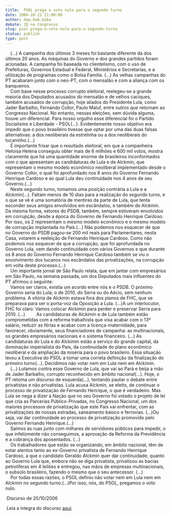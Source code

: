 ```yaml
---
title:  PSOL prega o voto nulo para o segundo turno
date: 2006-10-22 21:00:00
author: dep.bab.baba
debate: JD no Congresso
slug: psol-prega-o-voto-nulo-para-o-segundo-turno
status: publish 
type: post
---
```


    (...) A campanha dos últimos 3 meses foi bastante diferente da dos últimos 20 anos. As máquinas do Governo e dos grandes partidos foram acionadas. A campanha foi baseada no clientelismo, com o uso de Prefeituras, Governos Estadual e Federal, Ministérios e Secretarias, e a utilização de programas como o Bolsa Família. (...) As velhas campanhas do PT acabaram junto com o neo-PT, com o mensalão e com a aliança com os banqueiros.   
    Com base nesse processo corrupto eleitoral, reelegeu-se a grande maioria dos Deputados acusados do mensalão e de velhos caciques, também acusados de corrupção, hoje aliados do Presidente Lula, como Jader Barbalho, Fernando Collor, Paulo Maluf, entre outros que retornam ao Congresso Nacional. No entanto, nessas eleições, sem dúvida alguma, houve um diferencial. Para nosso orgulho esse diferencial foi o Partido Socialismo e Liberdade - PSOL(...). Evidentemente nosso objetivo era impedir que o povo brasileiro tivesse que optar por uma das duas falsas alternativas: a dos neoliberais da estrelinha ou a dos neoliberais do tucaninho.(...)   
    É importante frisar que o resultado eleitoral, em que a companheira Heloísa Helena conseguiu obter mais de 6 milhões e 600 mil votos, mostra claramente que há uma quantidade enorme de brasileiros inconformados com o que apresentam as candidaturas de Lula e de Alckmin, que representam o mesmo modelo econômico neoliberal implementado desde o Governo Collor, o qual foi aprofundado nos 8 anos do Governo Fernando Henrique Cardoso e ao qual Lula deu continuidade nos 4 anos de seu Governo.(...)   
    Neste segundo turno, tomamos uma posição contrária a Lula e a Alckmin(...). Faltam menos de 10 dias para a realização do segundo turno, e o que se vê é uma somatória de mentiras da parte de Lula, que tenta esconder seus amigos envolvidos em escândalos, e também de Alckmin. Da mesma forma, setores do PSDB, também, sempre estiveram envolvidos em corrupção, desde a época do Governo de Fernando Henrique Cardoso. Por isso, os 2 representam o mesmo modelo econômico e o mesmo modelo de corrupção implantada no País.(...) Não podemos nos esquecer de que no Governo do PSDB pagou-se 200 mil reais para Parlamentares, nesta Casa, votarem a reeleição de Fernando Henrique Cardoso. Como não podemos nos esquecer de que a corrupção, que foi aprofundada no Governo Lula, vem dando continuidade com vários Governos e que durante os 8 anos do Governo Fernando Henrique Cardoso também se viu o envolvimento dos tucanos nos escândalos das privatizações, na corrupção em volta deste processo.(...)   
    Um importante jornal de São Paulo relata, que em jantar com empresários em São Paulo, na semana passada, um dos Deputados mais influentes do PT afirmou o seguinte:   
    Vamos ser claros, existia um acordo entre nós e o PSDB. O próximo Governo seria do Lula; o de 2010, do Serra ou do Aécio, sem nenhum problema. A vitória de Alckmin estava fora dos planos de FHC, que se preparava para ser o porta-voz da Oposição a Lula. (...)A um interlocutor, FHC foi claro: Vamos colocar Alckimin para perder e preservar Serra para 2010. (...)         As candidaturas de Alckimin e de Lula também estão comprometidas com a reforma trabalhista que visa acabar com o 13º salário, reduzir as férias e acabar com a licença-maternidade, para favorecer, obviamente, seus financiadores de campanha: as multinacionais, os grandes empresários nacionais e o sistema financeiro. (...) As candidaturas do Lula e do Alckimin estão a serviço do grande capital, da dominação imperialista do País, da continuidade do plano econômico neoliberal e da ampliação da miséria para o povo brasileiro. Essa situação levou a Executiva do PSOL a tomar uma correta definição da finalização do primeiro turno(...). Decidimos não votar nem em Lula nem em Alckimin.   
    (...) Lutamos contra esse Governo de Lula, que vai ao Pará e beija a mão de Jader Barbalho, corrupto reconhecido em âmbito nacional(...). Hoje, o PT retoma um discurso de esquerda(...), tentando pautar o debate entre privatistas e não privatistas. Lula acusa Alckmin, se eleito, de continuar o processo de privatização de Fernando Henrique, o que é verdadeiro. Mas Lula se nega a dizer à Nação que no seu Governo foi votado o projeto de lei que cria as Parcerias Público-Privadas, no Congresso Nacional, um dos maiores processos de privatização que este País vai enfrentar, com as privatizações de nossas estradas, saneamento básico e ferrovias. (...)Ou seja, vai dar continuidade ao processo de privatização promovido pelo Governo Fernando Henrique.(...)       
    Saímos às ruas junto com milhares de servidores públicos para impedir, o que infelizmente não conseguimos, a aprovação da Reforma da Previdência e a cobrança dos aposentados. (...)   
    Os trabalhadores que estão se organizando, em âmbito nacional, têm de estar atentos tanto ao ex-Governo privatista de Fernando Henrique Cardoso, a que o candidato Geraldo Alckmin quer dar continuidade, quanto ao Governo Lula que, embora não se diga privatista, privatizou as bacias petrolíferas em 4 leilões e entregou, nas mãos de empresas multinacionais, o subsolo brasileiro, fazendo o mesmo que o seu antecessor. (...)   
    Por todas essas razões, o PSOL definiu não votar nem em Lula nem em Alckmin no segundo turno.(...)Por isso, nós, do PSOL, pregamos o voto nulo.  
  
 Discurso de 20/10/2006  
  
 Leia a íntegra do discurso [aqui](http://www.camara.gov.br/internet/plenario/notas/ordinari/m201006.pdf).  

